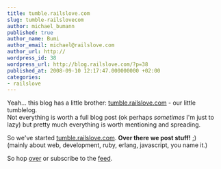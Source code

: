 ```yaml
---
title: tumble.railslove.com
slug: tumble-railslovecom
author: michael_bumann
published: true
author_name: Bumi
author_email: michael@railslove.com
author_url: http://
wordpress_id: 38
wordpress_url: http://blog.railslove.com/?p=38
published_at: 2008-09-10 12:17:47.000000000 +02:00
categories:
- railslove
---
```

Yeah... this blog has a little brother: <a href="http://tumble.railslove.com">tumble.railslove.com</a> - our little tumblelog. <br />
Not everything is worth a full blog post (ok perhaps <em>sometimes</em> I'm just to lazy) but pretty much everything is worth mentioning and spreading.
<p>
So we've started <a href="http://tumble.railslove.com">tumble.railslove.com</a>. <strong>Over there we post stuff!</strong> ;) <br />(mainly about web, development, ruby, erlang, javascript, you name it.) 
<p>
So hop <a href="http://tumble.railslove.com">over</a> or subscribe to the <a href="http://tumble.railslove.com/rss">feed</a>. 
</p>
 
